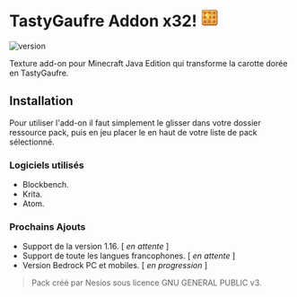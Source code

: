 
# TastyGaufre Addon x32! ![tastygaufre](https://github.com/N3siOS/TastyGaufre_Addon/blob/master/assets/minecraft/textures/item/golden_carrot.png)

![version](https://img.shields.io/badge/Version-1.0-important)

Texture add-on pour Minecraft Java Edition qui transforme la carotte dorée en TastyGaufre.

## Installation

Pour utiliser l'add-on il faut simplement le glisser dans votre dossier ressource pack, puis en jeu
placer le en haut de votre liste de pack sélectionné.

### Logiciels utilisés

- Blockbench.
- Krita.
- Atom.

### Prochains Ajouts

- Support de la version 1.16. [ _en attente_ ]
- Support de toute les langues francophones. [ _en attente_ ]
- Version Bedrock PC et mobiles. [ _en progression_ ]

> Pack créé par Nesios sous licence GNU GENERAL PUBLIC v3.
